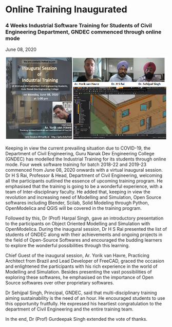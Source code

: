 # Online  Training Inaugurated

### 4 Weeks Industrial Software Training for Students of Civil Engineering Department, GNDEC commenced through online mode

June 08, 2020

![Collage](images/Collage.png)

Keeping in view the current prevailing situation due to COVID-19, 
the Department of Civil Engineering, Guru Nanak Dev Engineering College (GNDEC)
has modelled the Industrial Training for its students through online mode. 
Four week software training for batch 2018-22 and 2019-23 commenced from 
June 08, 2020 onwards with a virtual inaugural session. 
Dr H S Rai, Professor & Head, Department of Civil Engineering, 
welcoming all the participants outlined the essence of upcoming
training program. He emphasised that the training is going to be a
wonderful experience, with a team of Inter-disciplinary faculty.
He added that, keeping in view the revolution and increasing need of
Modelling and Simulation, Open Source softwares including Blender, Scilab, 
Solid Modeling through Python, OpenModelica and QGIS will be covered
in the training program.

Followed by this, Dr (Prof) Harpal Singh, gave 
an introductory presentation to the participants on Object Oriented Modelling
and Simulation with OpenModelica. During the inaugural session, 
Dr H S Rai presented the list of students of GNDEC along 
with their achievements and ongoing projects in the field 
of Open-Source Softwares and encouraged the budding learners to explore
the wonderful possibilities through this learning.

Chief Guest of the inaugural session, Ar. Yorik van Havre,
Practicing Architect from Brazil and Lead Developer of FreeCAD,
graced the occasion and enlightened the participants with his rich
experience in the world of Modelling and Simulation. Besides presenting
the vast possibilities of exploring these softwares, 
he emphasised on the importance of Open Source softwares over other 
proprietary softwares.

Dr Sehijpal Singh, Principal, GNDEC, said that 
multi-disciplinary training aiming sustainability is the need of an hour. 
He encouraged students to use this opportunity fruitfully.
He expressed his heartiest congratulation to the department of
Civil Engineering and the entire training team. 

In the end, Dr (Prof) Gurdeepak Singh extended the vote of thanks. 
